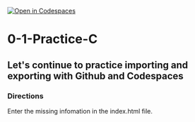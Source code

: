 [![Open in Codespaces](https://classroom.github.com/assets/launch-codespace-2972f46106e565e64193e422d61a12cf1da4916b45550586e14ef0a7c637dd04.svg)](https://classroom.github.com/open-in-codespaces?assignment_repo_id=20533554)
# 0-1-Practice-C

## Let's continue to practice importing and exporting with Github and Codespaces

### Directions
Enter the missing infomation in the index.html file.  

